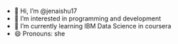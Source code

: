 - 👋 Hi, I’m @jenaishu17
- 👀 I’m interested in programming and development
- 🌱 I’m currently learning IBM Data Science in coursera
- 😄 Pronouns: she

<!---
jenaishu17/jenaishu17 is a ✨ special ✨ repository because its `README.md` (this file) appears on your GitHub profile.
You can click the Preview link to take a look at your changes.
--->
